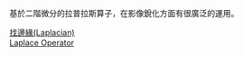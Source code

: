 基於二階微分的拉普拉斯算子，在影像銳化方面有很廣泛的運用。

[找邊緣(Laplacian)](http://monkeycoding.com/?p=638)<br>
[Laplace Operator](https://docs.opencv.org/2.4/doc/tutorials/imgproc/imgtrans/laplace_operator/laplace_operator.html)
